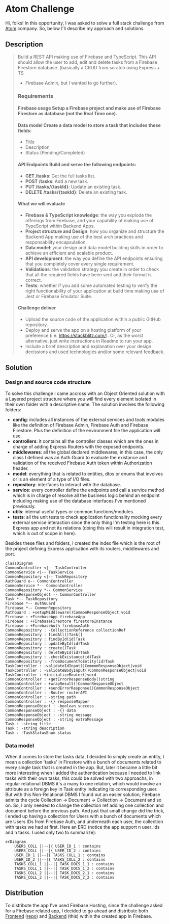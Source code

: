 # Atom Challenge

Hi, folks!
In this opportunity, I was asked to solve a full stack challenge from [Atom](https://atomchat.io/) company. So, below I'll describe my approach and solutions.

## Description

> Build a REST API making use of Firebase and TypeScript. This API
> should allow the user to add, edit and delete tasks from a Firebase
> Firestore database.  (basically a CRUD from scratch using Express + TS
> + Firebase Admin, but I wanted to go further).
> 
> ### Requirements
> 
> #### Firebase usage Setup a Firebase project and make use of Firebase Firestore as database (not the Real Time one).
> 
> #### Data model Create a data model to store a task that includes these fields:
>  - Title
>  - Description
>  - Status (Pending/Completed)
> 
> #### API Endpoints Build and serve the following endpoints:
>  - **GET /tasks**: Get the full tasks list.
>  - **POST /tasks**: Add a new task.
>  - **PUT /tasks/{taskId}**: Update an existing task.
>  - **DELETE /tasks/{taskId}**: Delete an existing task.
> 
> #### What we will evaluate
>  - **Firebase & TypeScript knowledge**: the way you explode the offerings from Firebase, and your capability of making use of
> TypeScript within Backend Apps.
>  - **Project structure and Design**: how you organize and structure the Backend App making use of the best arch practices and
> responsability encapsulation.
>  - **Data model**: your design and data model building skills in order to achieve an efficient and scalable product.
>  - **API development**: the way you define the API endpoints ensuring that you completely cover every single requirement.
>  - **Validations**: the validation strategy you create in order to check that all the required fields have been sent and their format is
> correct.
>  - **Tests**: whether if you add some automated testing to verify the right functionability of your application at build time making use of
> Jest or Firebase Emulator Suite.
> 
> #### Challenge deliver
>  - Upload the source code of the application within a public GitHub repository.
>  - Deploy and serve the app on a hosting platform of your preference (i.e. https://stackblitz.com/). Or, as the worst alternative, just
> write instructions in Readme to run your app.
>  - Include a brief description and explanation over your design decissions and used technologies and/or some relevant feedback.

## Solution

### Design and source code structure
To solve this challenge I came accross with an Object Oriented solution with a Layered project structure where you will find every element isolated in their own folder with a descriptive name.
The solution involves the following folders: 
 - **config**: includes all instances of the external services and tools modules like the definition of Firebase Admin, Firebase Auth and Firebase Firestore. Plus the definition of the environment file the application will use.
 - **controllers**: it contains all the controller classes which are the ones in charge of adding Express Routers with the exposed endpoints.
 - **middlewares**: all the global declared middlewares, in this case, the only class I defined was an Auth Guard to evaluate the existance and validation of the received Firebase Auth token within Authorization header.
 - **model**: everything that is related to entities, dtos or enums that involves or is an element of a type of I/O files.
 - **repository**: interfaces to interact with the database.
 - **service**: every controller define the endpoints and call a service method which is in charge of resolve all the business logic behind an endpoint including making use of the database interfaces I've mentioned previously.
 - **utils**: internal useful types or common functions/modules.
 - **tests**: all the unit tests to check application functionality mocking every external service interaction since the only thing I'm testing here is this Express app and not its relations (doing this will result in integration test, which is out of scope in here).

Besides these files and folders, I created the index file which is the root of the project defining Express application with its routers, middlewares and port.

```mermaid
classDiagram
CommonController <|-- TaskController
CommonService <|-- TaskService
CommonRepository <|-- TaskRepository
AuthGuard o-- CommonController
CommonService *-- CommonController
CommonRepository *-- CommonService
CommonResponseObject -- CommonController
Task *-- TaskRepository
Firebase *-- AuthGuard
Firebase *-- CommonRepository
AuthGuard : +setupMiddleware()CommonResponseObject|void
Firebase : +FirebaseApp firebaseApp
Firebase : +FirebaseFirestore firestoreInstance
Firebase : +FirebaseAuth firebaseAuth
CommonRepository : -CollectionReference collectionRef
CommonRepository : findAll()Task[]
CommonRepository : findById(id)Task
CommonRepository : updateById(id)Task
CommonRepository : create()Task
CommonRepository : deleteById(id)Task
CommonRepository : -checkExistance(id)Task
CommonRepository : -fromDocumentToEntity(id)Task
TaskController : -validateIdInput()CommonResponseObject|void
TaskController : -validateBodyInput()CommonResponseObject|void
TaskController : +initializeRouter()void
CommonController : +getErrorResponseBody()string
CommonController : +wrapResult()CommonResponseObject
CommonController : +sendErrorResponse()CommonResponseObject
CommonController : -Router routerAPI
CommonController : -string path
CommonController : -{} responseMapper
CommonResponseObject : -boolean success
CommonResponseObject : -{} data
CommonResponseObject : -string message
CommonResponseObject : -string extraMessage
Task : -string title
Task : -string description
Task : -TaskStatusEnum status
```

### Data model

When it comes to store the tasks data, I decided to simply create an entity, I mean a collection 'tasks' in Firestore with a bunch of documents related to every single task that is created in the app.
But, later it became a little bit more interesting when I added the authentication because I needed to link tasks with their own tasks, this could be solved with two approachs, in regular relational DBMS it's a many to one relation, which would involve an attribute as a foreign key in Task entity indicating its corresponding user.
But with this Non-Relational DBMS I found out an easier solution, Firebase admits the cycle Collection -> Document -> Collection -> Document and so on. So, I only needed to change the collection ref adding one collection and document before the previous path. And just that small change did the trick, I ended up having a collection for Users with a bunch of documents which are Users IDs from Firebase Auth, and underneath each user, the collection with tasks we had at first.
Here an ERD (notice the app support n user_ids and n tasks. I used only two to summarize):
```mermaid
erDiagram
    USERS_COLL ||--|{ USER_ID_1 : contains
    USERS_COLL ||--|{ USER_ID_2 : contains
    USER_ID_1 ||--|{ TASKS_COLL_1 : contains
    USER_ID_2 ||--|{ TASKS_COLL_2 : contains
    TASKS_COLL_1 ||--|{ TASK_DOCS_1_1 : contains
    TASKS_COLL_1 ||--|{ TASK_DOCS_1_2 : contains
    TASKS_COLL_2 ||--|{ TASK_DOCS_2_1 : contains
    TASKS_COLL_2 ||--|{ TASK_DOCS_2_2 : contains
```

## Distribution

To distribute the app I've used Firebase Hosting, since the challenge asked for a Firebase related app, I decided to go ahead and distribute both [Frontend](https://atom-challenge-f2f3d.web.app/) ([repo](https://github.com/ffedelefrsf/AtomChallenge-Frontend)) and [Backend](https://atomchallenge-backend.web.app/api/) (this) within the created app in Firebase.
